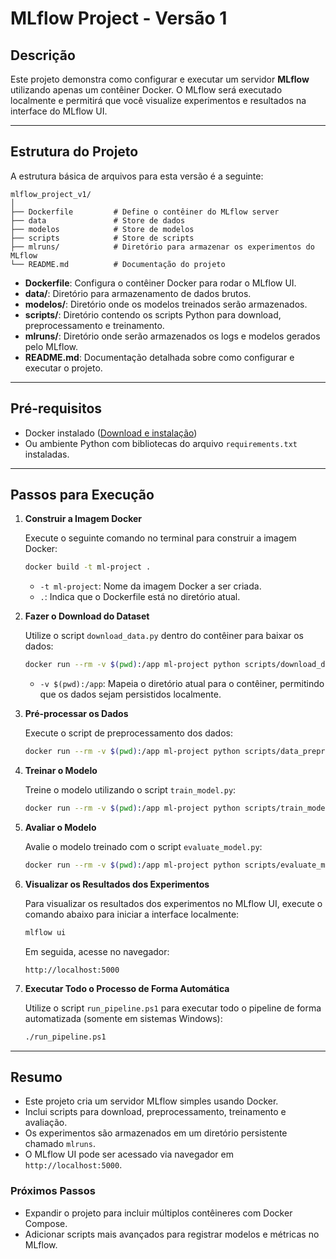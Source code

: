 # MLflow Project - Versão 1

## Descrição
Este projeto demonstra como configurar e executar um servidor **MLflow** utilizando apenas um contêiner Docker. O MLflow será executado localmente e permitirá que você visualize experimentos e resultados na interface do MLflow UI.

---

## Estrutura do Projeto
A estrutura básica de arquivos para esta versão é a seguinte:

```
mlflow_project_v1/
│
├── Dockerfile         # Define o contêiner do MLflow server
├── data               # Store de dados
├── modelos            # Store de modelos
├── scripts            # Store de scripts
├── mlruns/            # Diretório para armazenar os experimentos do MLflow
└── README.md          # Documentação do projeto
```

- **Dockerfile**: Configura o contêiner Docker para rodar o MLflow UI.
- **data/**: Diretório para armazenamento de dados brutos.
- **modelos/**: Diretório onde os modelos treinados serão armazenados.
- **scripts/**: Diretório contendo os scripts Python para download, preprocessamento e treinamento.
- **mlruns/**: Diretório onde serão armazenados os logs e modelos gerados pelo MLflow.
- **README.md**: Documentação detalhada sobre como configurar e executar o projeto.

---

## Pré-requisitos
- Docker instalado ([Download e instalação](https://www.docker.com/get-started))
- Ou ambiente Python com bibliotecas do arquivo `requirements.txt` instaladas.

---

## Passos para Execução

1. **Construir a Imagem Docker**

   Execute o seguinte comando no terminal para construir a imagem Docker:

   ```bash
   docker build -t ml-project .
   ```

   - `-t ml-project`: Nome da imagem Docker a ser criada.
   - `.`: Indica que o Dockerfile está no diretório atual.

2. **Fazer o Download do Dataset**

   Utilize o script `download_data.py` dentro do contêiner para baixar os dados:

   ```bash
   docker run --rm -v $(pwd):/app ml-project python scripts/download_data.py
   ```

   - `-v $(pwd):/app`: Mapeia o diretório atual para o contêiner, permitindo que os dados sejam persistidos localmente.

3. **Pré-processar os Dados**

   Execute o script de preprocessamento dos dados:

   ```bash
   docker run --rm -v $(pwd):/app ml-project python scripts/data_preprocessing.py
   ```

4. **Treinar o Modelo**

   Treine o modelo utilizando o script `train_model.py`:

   ```bash
   docker run --rm -v $(pwd):/app ml-project python scripts/train_model.py
   ```

5. **Avaliar o Modelo**

   Avalie o modelo treinado com o script `evaluate_model.py`:

   ```bash
   docker run --rm -v $(pwd):/app ml-project python scripts/evaluate_model.py
   ```

6. **Visualizar os Resultados dos Experimentos**

   Para visualizar os resultados dos experimentos no MLflow UI, execute o comando abaixo para iniciar a interface localmente:

   ```bash
   mlflow ui
   ```

   Em seguida, acesse no navegador:

   ```
   http://localhost:5000
   ```

7. **Executar Todo o Processo de Forma Automática**

   Utilize o script `run_pipeline.ps1` para executar todo o pipeline de forma automatizada (somente em sistemas Windows):

   ```bash
   ./run_pipeline.ps1
   ```

---

## Resumo

- Este projeto cria um servidor MLflow simples usando Docker.
- Inclui scripts para download, preprocessamento, treinamento e avaliação.
- Os experimentos são armazenados em um diretório persistente chamado `mlruns`.
- O MLflow UI pode ser acessado via navegador em `http://localhost:5000`.

### Próximos Passos
- Expandir o projeto para incluir múltiplos contêineres com Docker Compose.
- Adicionar scripts mais avançados para registrar modelos e métricas no MLflow.
